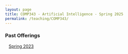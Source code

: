 ```yaml
---
layout: page
title: COMP343 - Artificial Intelligence - Spring 2025
permalink: /teaching/COMP343/
---
```



### Past Offerings

&nbsp;&nbsp;&nbsp;[Spring 2023](/teaching/COMP343/sp23/)
